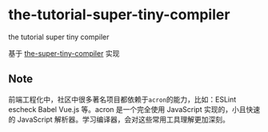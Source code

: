 # the-tutorial-super-tiny-compiler

the tutorial super tiny compiler

基于 [the-super-tiny-compiler](https://github.com/jamiebuilds/the-super-tiny-compiler) 实现

## Note

前端工程化中，社区中很多著名项目都依赖于`acron`的能力，比如：ESLint escheck Babel Vue.js 等。acron 是一个完全使用 JavaScript 实现的，小且快速的 JavaScript 解析器。学习编译器，会对这些常用工具理解更加深刻。
